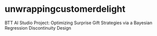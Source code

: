 # unwrappingcustomerdelight
BTT AI Studio Project: Optimizing Surprise Gift Strategies via a Bayesian Regression Discontinuity Design
